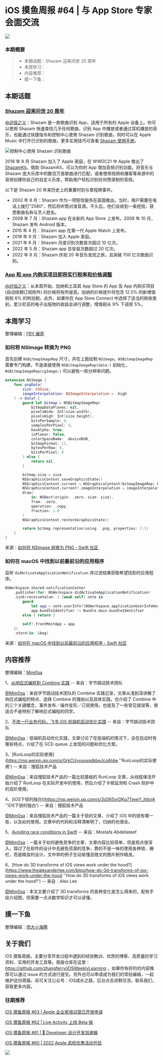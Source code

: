 # iOS 摸鱼周报 #64 | 与 App Store 专家会面交流

![](https://cdn.zhangferry.com/Images/moyu_weekly_cover.jpeg)

### 本期概要

> * 本期话题：Shazam 迎来问世 20 周年
> * 本周学习：
> * 内容推荐：
> * 摸一下鱼：

## 本期话题

### [Shazam 迎来问世 20 周年](https://www.apple.com.cn/newsroom/2022/08/shazam-turns-20/ "Shazam 迎来问世 20 周年")

[@远恒之义](https://github.com/eternaljust)：Shazam 是一款歌曲识别 App，适用于所有的 Apple 设备上。你可以使用 Shazam 快速查找几乎任何歌曲，识别 App 中播放或者通过耳机播放的音乐，也能通过快捷指令和控制中心使用 Shazam 识别歌曲，同时可以在 Apple Music 中打开已识别的歌曲，更多实用技巧可查看 [Shazam 使用手册](https://support.apple.com/zh-cn/guide/shazam-iphone/welcome/ios "Shazam 使用手册")。

![控制中心使用 Shazam 识别歌曲](https://cdn.zhangferry.com/Images/shazam-music.png)

2018 年 9 月 Shazam 加入了 Apple 家庭，在 WWDC21 中 Apple 推出了 [ShazamKit](https://developer.apple.com/cn/shazamkit/ "ShazamKit")。借助 ShazamKit，可以为你的 App 增加音频识别功能。将音乐与 Shazam 庞大乐库中的数百万首歌曲进行匹配，或者使用视频和播客等来源中的音频创建你自己的自定义乐库，帮助用户轻松识别任何预录制的音频。

以下是 Shazam 20 年来历史上的重要时刻与里程碑事件。

* 2002 年 8 月：Shazam 作为一项短信服务在英国推出。当时，用户需要在电话上拨打“2580”，然后将听筒对准音源。不久后，他们会收到一条短信，获悉歌曲名称与艺人姓名。
* 2008 年 7 月：Shazam app 在全新的 App Store 上发布。2008 年 10 月，Shazam 发布 Android 版本。
* 2015 年 4 月：Shazam app 在第一代 Apple Watch 上发布。
* 2018 年 9 月：Shazam 加入 Apple 家庭。
* 2021 年 6 月：Shazam 月度识别次数首次超过 10 亿次。
* 2022 年 5 月：Shazam app 总安装次数超过 20 亿次。
* 2022 年 8 月：Shazam 庆祝 20 年音乐发现之旅，且突破 700 亿次歌曲识别。

### [App 和 app 内购买项目即将实行税率和价格调整](https://developer.apple.com/cn/news/?id=l42tc8ie "App 和 app 内购买项目即将实行税率和价格调整")

[@远恒之义](https://github.com/eternaljust)：从本周开始，加纳和土耳其 App Store 的 App 及 App 内购买项目 (自动续期订阅除外) 的价格将有所提高。加纳的价格提升将包含 12.5% 的新增值税和 6% 的附加税。此外，如果你在 App Store Connect 中选择了适当的税收类别，爱沙尼亚的电子出版物的收益会进行调整，增值税从 9% 下调至 5%。

## 本周学习

整理编辑：[FBY 展菲](https://github.com/fanbaoying)

### 如何将 NSImage 转换为 PNG

首先创建 `NSBitmapImageRep` 尺寸，并在上面绘制 `NSImage`。`NSBitmapImageRep` 需要专门构建，不是直接使用 `NSBitmapImageRep(data:)` 初始化，`NSBitmapImageRep(cgImage:)` 可以避免一些分辨率问题。

```Swift
extension NSImage {
    func pngData(
        size: CGSize,
        imageInterpolation: NSImageInterpolation = .high
    ) -> Data? {
        guard let bitmap = NSBitmapImageRep(
            bitmapDataPlanes: nil,
            pixelsWide: Int(size.width),
            pixelsHigh: Int(size.height),
            bitsPerSample: 8,
            samplesPerPixel: 4,
            hasAlpha: true,
            isPlanar: false,
            colorSpaceName: .deviceRGB,
            bitmapFormat: [],
            bytesPerRow: 0,
            bitsPerPixel: 0
        ) else {
            return nil
        }

        bitmap.size = size
        NSGraphicsContext.saveGraphicsState()
        NSGraphicsContext.current = NSGraphicsContext(bitmapImageRep: bitmap)
        NSGraphicsContext.current?.imageInterpolation = imageInterpolation
        draw(
            in: NSRect(origin: .zero, size: size),
            from: .zero,
            operation: .copy,
            fraction: 1.0
        )
        NSGraphicsContext.restoreGraphicsState()

        return bitmap.representation(using: .png, properties: [:])
    }
}
```

来源：[如何将 NSImage 转换为 PNG - Swift 社区](https://blog.csdn.net/qq_36478920/article/details/126182661?spm=1001.2014.3001.5501 "如何将 NSImage 转换为 PNG - Swift 社区")

### 如何在 macOS 中找到以前最前沿的应用程序

监听 `didActivateApplicationNotification` 并过滤结果获取希望找到的应用程序。

```Swift
NSWorkspace.shared.notificationCenter
    .publisher(for: NSWorkspace.didActivateApplicationNotification)
    .sink(receiveValue: { [weak self] note in
        guard
            let app = note.userInfo?[NSWorkspace.applicationUserInfoKey] as? NSRunningApplication,
            app.bundleIdentifier != Bundle.main.bundleIdentifier
        else { return }
        
        self?.frontMostApp = app
    })
    .store(in: &bag)
```

来源：[如何在 macOS 中找到以前最前沿的应用程序 - Swift 社区](https://blog.csdn.net/qq_36478920/article/details/126504375?spm=1001.2014.3001.5501 "如何在 macOS 中找到以前最前沿的应用程序 - Swift 社区")


## 内容推荐

整理编辑：[Mim0sa](https://juejin.cn/user/1433418892590136)

1、[从响应式编程到 Combine 实践](https://mp.weixin.qq.com/s/b_q6R64xkq8Rl9EiIde4MA "从响应式编程到 Combine 实践") -- 来自：字节跳动技术团队

[@Mim0sa](https://juejin.cn/user/1433418892590136)：来自字节跳动技术团队的 Combine 实践记录，文章从浅到深讲解了响应式编程的特点、选择 Combine 的理由以及具体实践。也介绍了 Combine 中的三个关键概念，事件发布／操作变形／订阅使用，也提及了一些常见错误等，很适合不是特别了解响应式编程的同学。

2、[不改一行业务代码，飞书 iOS 低端机启动优化实践](https://mp.weixin.qq.com/s/KQJ5QXHdhwHRN65KdD45qA "不改一行业务代码，飞书 iOS 低端机启动优化实践") -- 来自：字节跳动技术团队

[@Mim0sa](https://juejin.cn/user/1433418892590136)：低端机启动优化实践，文章讨论了在低端机的情况下，会在启动时有哪些特点，介绍了在 GCD queue 上发现的问题和优化方案。

3、[RunLoop的实际使用](https://mp.weixin.qq.com/s/GrkCUyxsoxqdkbeJcoAIdw ''RunLoop的实际使用') -- 来自：搜狐技术产品

[@Mim0sa](https://juejin.cn/user/1433418892590136)：来自搜狐技术产品的一篇比较基础的 RunLoop 文章，从线程保活开始介绍了 RunLoop 在实际开发中的使用，然后介绍了卡顿监测和 Crash 防护中的高阶使用。

4、[iOS下锁的独白](https://mp.weixin.qq.com/s/3d365xrDKp7TwwY_htloiA ''iOS下锁的独白') -- 来自：搜狐技术产品

[@Mim0sa](https://juejin.cn/user/1433418892590136)：来自搜狐技术产品的一篇关于锁的文章，介绍了 iOS 中的锁有哪一些，以及如何使用。文章中的代码和注释清晰明了，归纳的也很全。

5、[Avoiding race conditions in Swift](https://medium.com/swiftcairo/avoiding-race-conditions-in-swift-9ccef0ec0b26 "Avoiding race conditions in Swift") -- 来自：Mostafa Abdellateef

[@Mim0sa](https://juejin.cn/user/1433418892590136)：一篇关于如何避免竞争的文章，文章内容比较简单，但是观点很深入，探讨了在软件的设计中去避免资源的竞争，靠的不是一味的使用各种锁、栅栏，而是精良的设计。文中举的例子生动易懂且随文的图片制作精良。

6、[How do 3D transforms of iOS views work under the hood?](https://www.thealexanderlee.com/blog/how-do-3d-transforms-of-ios-views-work-under-the-hood ''How do 3D transforms of iOS views work under the hood?') -- 来自：Alex Lee

[@Mim0sa](https://juejin.cn/user/1433418892590136)：本文主要介绍了 3D transforms 的各种变化是怎么得来的，配有手绘介绍图，但需要一点点数学知识才可以读懂。


## 摸一下鱼

整理编辑：[师大小海腾](https://juejin.cn/user/782508012091645/posts)


## 关于我们

iOS 摸鱼周报，主要分享开发过程中遇到的经验教训、优质的博客、高质量的学习资料、实用的开发工具等。周报仓库在这里：https://github.com/zhangferry/iOSWeeklyLearning ，如果你有好的的内容推荐可以通过 issue 的方式进行提交。另外也可以申请成为我们的常驻编辑，一起维护这份周报。另可关注公众号：iOS成长之路，后台点击进群交流，联系我们，获取更多内容。

### 往期推荐

[iOS 摸鱼周报 #63 | Apple 企业家培训营已开放申请](https://mp.weixin.qq.com/s/nAMshUG4AjWLAAHOFPVqXg)

[iOS 摸鱼周报 #62 |  Live Activity 上线 Beta 版 ](https://mp.weixin.qq.com/s/HySX4Yaf3Zxy8Wn-LyUO0A)

[iOS 摸鱼周报 #61 |  Developer 设计开发加速器](https://mp.weixin.qq.com/s/WfwqRhC-9-isUanv8ZnvMQ)

[iOS 摸鱼周报 #60 | 2022 Apple 高校优惠活动开启](https://mp.weixin.qq.com/s/5chb-a9u7VMdLis1FG6B6Q)

![](https://cdn.zhangferry.com/Images/WechatIMG384.jpeg)
